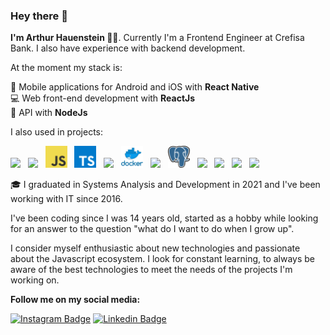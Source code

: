 ### Hey there 👋

**I'm Arthur Hauenstein 👨‍🚀**. 
Currently I'm a Frontend Engineer at Crefisa Bank.
I also have experience with backend development.

At the moment my stack is: 

:iphone: Mobile applications for Android and iOS with **React Native** <br/> 
:computer: Web front-end development with **ReactJs** <br/>
:satellite: API with **NodeJs** <br/>

I also used in projects: 

<p>
<img src="https://image.flaticon.com/icons/png/512/226/226770.png" height="35px"/>
&nbsp;
<img src="https://www.freepnglogos.com/uploads/apple-logo-png/apple-logo-icon-transparent-png-svg-vector-3.png" height="35px"/>  
&nbsp;  
<img src="https://raw.githubusercontent.com/github/explore/80688e429a7d4ef2fca1e82350fe8e3517d3494d/topics/javascript/javascript.png" height="35px"/>
&nbsp;  
<img src="https://raw.githubusercontent.com/github/explore/80688e429a7d4ef2fca1e82350fe8e3517d3494d/topics/typescript/typescript.png" height="35px"/>
&nbsp;
<img src="https://appmasters.io/static/react-47ce6e77f039020ee2e76a10c1e988e9.png" height="35px"/> 
&nbsp;
<img src="https://raw.githubusercontent.com/github/explore/80688e429a7d4ef2fca1e82350fe8e3517d3494d/topics/docker/docker.png" height="35px"/>
&nbsp;
<img src="https://img.icons8.com/color/452/mongodb.png" height="35px"/>
&nbsp;
<img src="https://raw.githubusercontent.com/github/explore/80688e429a7d4ef2fca1e82350fe8e3517d3494d/topics/postgresql/postgresql.png" height="35px"/> 
&nbsp;
<img src="https://cdn4.iconfinder.com/data/icons/redis-2/1451/Untitled-2-512.png" height="35px"/> 
&nbsp;
<img src="https://seeklogo.com/images/F/figma-logo-E4E21D3AEA-seeklogo.com.png" height="35px" />
&nbsp;  
<img src="https://ioiodesign.com/wp-content/uploads/2020/10/Photoshop-logo.png" height="35px" />    
&nbsp;
<img src="https://sdtimes.com/wp-content/uploads/2018/04/1_tfZa4vsI6UusJYt_fzvGnQ.png" height="35px" />   


:mortar_board: I graduated in Systems Analysis and Development in 2021 and I've been working with IT since 2016.

I've been coding since I was 14 years old, started as a hobby while looking for an answer to the question "what do I want to do when I grow up".

I consider myself enthusiastic about new technologies and passionate about the Javascript ecosystem. I look for constant learning, to always be aware of the best technologies to meet the needs of the projects I'm working on.


**Follow me on my social media:**

[![Instagram Badge](https://img.shields.io/badge/Instagram-E4405F?style=for-the-badge&logo=instagram&logoColor=white&link=https://www.instagram.com/arthur.hauenstein/)](https://www.instagram.com/arthur.hauenstein/) 
[![Linkedin Badge](https://img.shields.io/badge/LinkedIn-0077B5?style=for-the-badge&logo=linkedin&logoColor=white&link=https://www.linkedin.com/in/arthur-hauenstein-646558131/)](https://www.linkedin.com/in/arthur-hauenstein-646558131/) 
